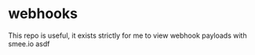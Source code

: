 # webhooks
This repo is useful, it exists strictly for me to view webhook payloads with smee.io
asdf
